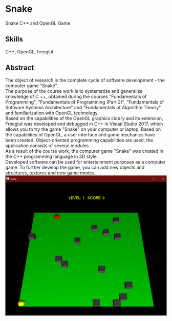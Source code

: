 # Snake
Snake C++ and OpenGL Game

## Skills
C++, OpenGL, freeglut

## Abstract
The object of research is the complete cycle of software development - the computer game "Snake".\
The purpose of the course work is to systematize and generalize knowledge of C ++, obtained during the courses "Fundamentals of Programming", "Fundamentals of Programming (Part 2)", "Fundamentals of Software Systems Architecture" and "Fundamentals of Algorithm Theory" and familiarization with OpenGL technology.\
Based on the capabilities of the OpenGL graphics library and its extension, Freeglut was developed and debugged in C++ in Visual Studio 2017, which allows you to try the game "Snake" on your computer or laptop. Based on the capabilities of OpenGL, a user interface and game mechanics have been created. Object-oriented programming capabilities are used, the application consists of several modules.\
As a result of the course work, the computer game "Snake" was created in the
C++ programming language in 3D style.\
Developed software can be used for entertainment purposes as a computer game.
To further develop the game, you can add new objects and structures, textures and new game modes.\
![Screenshot](/img/screen-1.png "Screenshot")
